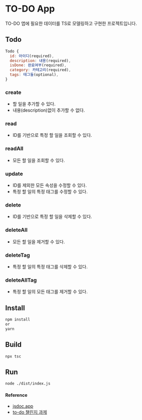 # TO-DO App

TO-DO 앱에 필요한 데이터를 TS로 모델링하고 구현한 프로젝트입니다.

## Todo
```JavaScript
Todo {
  id: 아이디(required),
  description: 내용(required),
  isDone: 완료여부(required),
  category: 카테고리(required),
  tags: 태그들(optional),
}
```

### create
- 할 일을 추가할 수 있다.
- 내용(description)없이 추가할 수 없다.
### read
- ID를 기반으로 특정 할 일을 조회할 수 있다.

### readAll
- 모든 할 일을 조회할 수 있다.
### update
- ID를 제외한 모든 속성을 수정할 수 있다.
- 특정 할 일의 특정 태그를 수정할 수 있다.
### delete
- ID를 기반으로 특정 할 일을 삭제할 수 있다.

### deleteAll
- 모든 할 일을 제거할 수 있다.

### deleteTag
- 특정 할 일의 특정 태그를 삭제할 수 있다.

### deleteAllTag
- 특정 할 일의 모든 태그를 제거할 수 있다.

## Install

```bash
npm install
or
yarn
```

## Build

```bash
npx tsc
```

## Run
```bash
node ./dist/index.js
```

#### Reference
- [jsdoc.app](https://jsdoc.app)
- [to-do 챌린지 과제](https://gist.github.com/pocojang/3c3d4470a3d2a978b5ebfb3f613e40fa)
